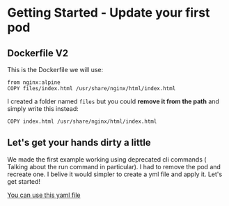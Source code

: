 # Getting Started - Update your first pod

## Dockerfile V2

This is the Dockerfile we will use:

```dockerfiles
from nginx:alpine
COPY files/index.html /usr/share/nginx/html/index.html
```

I created a folder named `files` but you could **remove it from the path** and simply write this instead:

`COPY index.html /usr/share/nginx/html/index.html`

## Let's get your hands dirty a little

We made the first example working using deprecated cli commands ( Talking about the run command in particular). I had to remove the pod and recreate one. I belive it would simpler to create a yml file and apply it. Let's get started! 

[You can use this yaml file](deployments/v2_deployment_hello.yaml)

